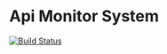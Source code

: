 # Api Monitor System

[![Build Status](https://travis-ci.org/zhangsoledad/Doom.svg?branch=master)](https://travis-ci.org/zhangsoledad/Doom)
